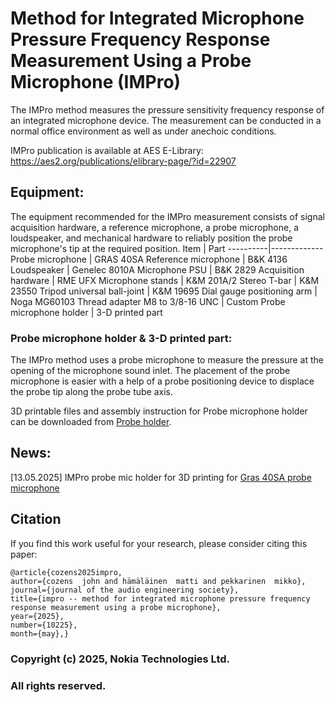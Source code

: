 # Method for Integrated Microphone Pressure Frequency Response Measurement Using a Probe Microphone (IMPro)

The IMPro method measures the pressure sensitivity frequency response of an integrated microphone device. The measurement can be conducted in a normal office environment as well as under anechoic conditions. 

IMPro publication is available at AES E-Library: https://aes2.org/publications/elibrary-page/?id=22907 

## Equipment:

The equipment recommended for the IMPro measurement consists of signal acquisition hardware, a reference microphone, a probe microphone, a loudspeaker, and mechanical hardware to reliably position the probe microphone's tip at the required position.
Item | Part 
----------|-------------
Probe microphone | GRAS 40SA
Reference microphone | B&K 4136
Loudspeaker | Genelec 8010A
Microphone PSU | B&K 2829
Acquisition hardware | RME UFX
Microphone stands | K&M 201A/2
Stereo T-bar | K&M 23550
Tripod universal ball-joint | K&M 19695
Dial gauge positioning arm | Noga MG60103
Thread adapter M8 to 3/8-16 UNC | Custom
Probe microphone holder | 3-D printed part

### Probe microphone holder & 3-D printed part:

The IMPro method uses a probe microphone to measure the pressure at the opening of the microphone sound inlet. The placement of the probe microphone is easier with a help of a probe positioning device to displace the probe tip along the probe tube axis. 

3D printable files and assembly instruction for Probe microphone holder can be downloaded from [Probe holder](https://github.com/nokiatech/impro/tree/main/probe_holder).

## News:
[13.05.2025] IMPro probe mic holder for 3D printing for [Gras 40SA probe microphone](https://www.grasacoustics.com/products/special-microphone/probe-microphones/product/190-40sa)

## Citation

If you find this work useful for your research, please consider citing this paper:

```
@article{cozens2025impro, 
author={cozens  john and hämäläinen  matti and pekkarinen  mikko}, 
journal={journal of the audio engineering society}, 
title={impro -- method for integrated microphone pressure frequency response measurement using a probe microphone}, 
year={2025}, 
number={10225}, 
month={may},}
```

### **Copyright (c) 2025, Nokia Technologies Ltd.**
### **All rights reserved.**
